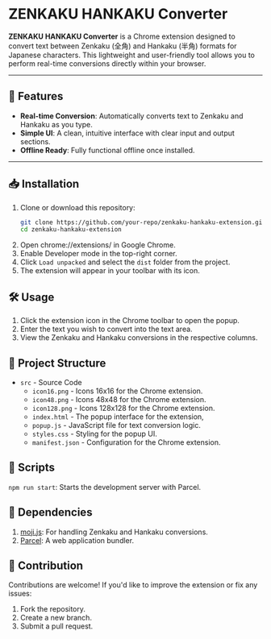 # ZENKAKU HANKAKU Converter

**ZENKAKU HANKAKU Converter** is a Chrome extension designed to convert text between Zenkaku (全角) and Hankaku (半角)
formats for Japanese characters.
This lightweight and user-friendly tool allows you to perform real-time conversions directly within your browser.

---

## 🚀 Features

- **Real-time Conversion**: Automatically converts text to Zenkaku and Hankaku as you type.
- **Simple UI**: A clean, intuitive interface with clear input and output sections.
- **Offline Ready**: Fully functional offline once installed.

---

## 📥 Installation

1. Clone or download this repository:
   ```bash
   git clone https://github.com/your-repo/zenkaku-hankaku-extension.git
   cd zenkaku-hankaku-extension
2. Open chrome://extensions/ in Google Chrome.
3. Enable Developer mode in the top-right corner.
4. Click `Load unpacked` and select the `dist` folder from the project.
5. The extension will appear in your toolbar with its icon.

## 🛠 Usage

1. Click the extension icon in the Chrome toolbar to open the popup.
2. Enter the text you wish to convert into the text area.
3. View the Zenkaku and Hankaku conversions in the respective columns.

## 📂 Project Structure

* `src` - Source Code
    * `icon16.png` - Icons 16x16 for the Chrome extension.
    * `icon48.png` - Icons 48x48 for the Chrome extension.
    * `icon128.png` - Icons 128x128 for the Chrome extension.
    * `index.html` - The popup interface for the extension,
    * `popup.js` - JavaScript file for text conversion logic.
    * `styles.css` - Styling for the popup UI.
    * `manifest.json` - Configuration for the Chrome extension.

## 📜 Scripts

`npm run start`: Starts the development server with Parcel.

## 🔗 Dependencies

1. [moji.js](https://www.npmjs.com/package/moji): For handling Zenkaku and Hankaku conversions.
2. [Parcel](https://parceljs.org/): A web application bundler.

## 🤝 Contribution

Contributions are welcome! If you'd like to improve the extension or fix any issues:

1. Fork the repository.
2. Create a new branch.
3. Submit a pull request.
